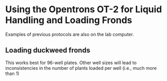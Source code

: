   # Using the Opentrons OT-2 for Liquid Handling and Loading Fronds
  Examples of previous protocols are also on the lab computer.

  ## Loading duckweed fronds
  This works best for 96-well plates. Other well sizes will lead to inconsistencies in the number of plants loaded per well (i.e., much more than 1)
